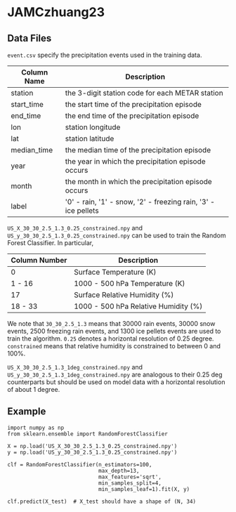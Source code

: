 # JAMCzhuang23

## Data Files

`event.csv` specify the precipitation events used in the training data.

| Column Name  | Description |
| -----------  | ----------- |
| station      | the 3-digit station code for each METAR station |
| start_time   | the start time of the precipitation episode |
| end_time     | the end time of the precipitation episode |
| lon          | station longitude |
| lat          | station latitude |
| median_time  | the median time of the precipitation episode |
| year         | the year in which the precipitation episode occurs |
| month        | the month in which the precipitation episode occurs |
| label        | '0' - rain, '1' - snow, '2' - freezing rain, '3' - ice pellets |

`US_X_30_30_2.5_1.3_0.25_constrained.npy` and `US_y_30_30_2.5_1.3_0.25_constrained.npy` can be used to train the Random Forest Classifier. In particular, 

| Column Number  | Description |
| -------------  | ----------- |
| 0              | Surface Temperature (K) |
| 1 - 16         | 1000 - 500 hPa Temperature (K) |
| 17             | Surface Relative Humidity (%) |
| 18 - 33        | 1000 - 500 hPa Relative Humidity (%) |

We note that `30_30_2.5_1.3` means that 30000 rain events, 30000 snow events, 2500 freezing rain events, and 1300 ice pellets events are used to train the algorithm. `0.25` denotes a horizontal resolution of 0.25 degree. `constrained` means that relative humidity is constrained to between 0 and 100%. 

`US_X_30_30_2.5_1.3_1deg_constrained.npy` and `US_y_30_30_2.5_1.3_1deg_constrained.npy` are analogous to their 0.25 deg counterparts but should be used on model data with a horizontal resolution of about 1 degree. 

## Example

```
import numpy as np
from sklearn.ensemble import RandomForestClassifier

X = np.load('US_X_30_30_2.5_1.3_0.25_constrained.npy')
y = np.load('US_y_30_30_2.5_1.3_0.25_constrained.npy')

clf = RandomForestClassifier(n_estimators=100, 
                             max_depth=13, 
                             max_features='sqrt',
                             min_samples_split=4,
                             min_samples_leaf=1).fit(X, y)
                             
clf.predict(X_test)  # X_test should have a shape of (N, 34)
```
